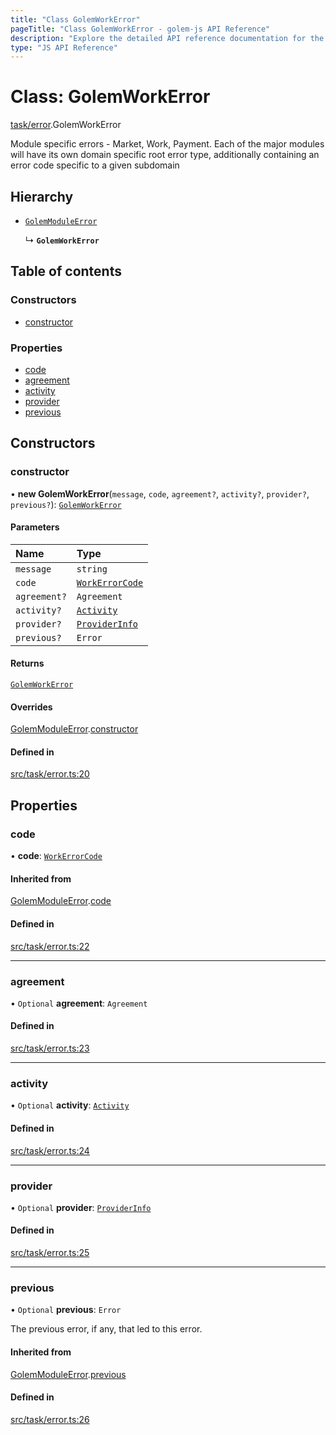 ```yaml
---
title: "Class GolemWorkError"
pageTitle: "Class GolemWorkError - golem-js API Reference"
description: "Explore the detailed API reference documentation for the Class GolemWorkError within the golem-js SDK for the Golem Network."
type: "JS API Reference"
---
```

# Class: GolemWorkError

[task/error](../modules/task_error).GolemWorkError

Module specific errors - Market, Work, Payment.
Each of the major modules will have its own domain specific root error type,
additionally containing an error code specific to a given subdomain

## Hierarchy

- [`GolemModuleError`](error_golem_error.GolemModuleError)

  ↳ **`GolemWorkError`**

## Table of contents

### Constructors

- [constructor](task_error.GolemWorkError#constructor)

### Properties

- [code](task_error.GolemWorkError#code)
- [agreement](task_error.GolemWorkError#agreement)
- [activity](task_error.GolemWorkError#activity)
- [provider](task_error.GolemWorkError#provider)
- [previous](task_error.GolemWorkError#previous)

## Constructors

### constructor

• **new GolemWorkError**(`message`, `code`, `agreement?`, `activity?`, `provider?`, `previous?`): [`GolemWorkError`](task_error.GolemWorkError)

#### Parameters

| Name | Type |
| :------ | :------ |
| `message` | `string` |
| `code` | [`WorkErrorCode`](../enums/task_error.WorkErrorCode) |
| `agreement?` | `Agreement` |
| `activity?` | [`Activity`](activity_activity.Activity) |
| `provider?` | [`ProviderInfo`](../interfaces/agreement_agreement.ProviderInfo) |
| `previous?` | `Error` |

#### Returns

[`GolemWorkError`](task_error.GolemWorkError)

#### Overrides

[GolemModuleError](error_golem_error.GolemModuleError).[constructor](error_golem_error.GolemModuleError#constructor)

#### Defined in

[src/task/error.ts:20](https://github.com/golemfactory/golem-js/blob/22da85c/src/task/error.ts#L20)

## Properties

### code

• **code**: [`WorkErrorCode`](../enums/task_error.WorkErrorCode)

#### Inherited from

[GolemModuleError](error_golem_error.GolemModuleError).[code](error_golem_error.GolemModuleError#code)

#### Defined in

[src/task/error.ts:22](https://github.com/golemfactory/golem-js/blob/22da85c/src/task/error.ts#L22)

___

### agreement

• `Optional` **agreement**: `Agreement`

#### Defined in

[src/task/error.ts:23](https://github.com/golemfactory/golem-js/blob/22da85c/src/task/error.ts#L23)

___

### activity

• `Optional` **activity**: [`Activity`](activity_activity.Activity)

#### Defined in

[src/task/error.ts:24](https://github.com/golemfactory/golem-js/blob/22da85c/src/task/error.ts#L24)

___

### provider

• `Optional` **provider**: [`ProviderInfo`](../interfaces/agreement_agreement.ProviderInfo)

#### Defined in

[src/task/error.ts:25](https://github.com/golemfactory/golem-js/blob/22da85c/src/task/error.ts#L25)

___

### previous

• `Optional` **previous**: `Error`

The previous error, if any, that led to this error.

#### Inherited from

[GolemModuleError](error_golem_error.GolemModuleError).[previous](error_golem_error.GolemModuleError#previous)

#### Defined in

[src/task/error.ts:26](https://github.com/golemfactory/golem-js/blob/22da85c/src/task/error.ts#L26)

